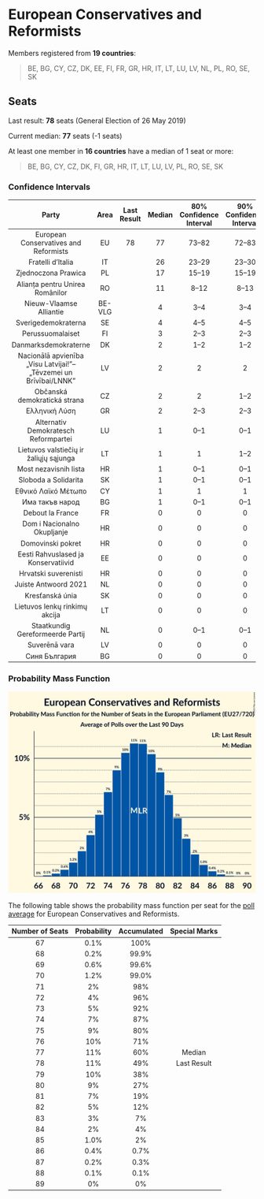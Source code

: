 # European Conservatives and Reformists

Members registered from **19 countries**:

> BE, BG, CY, CZ, DK, EE, FI, FR, GR, HR, IT, LT, LU, LV, NL, PL, RO, SE, SK

## Seats

Last result: **78** seats (General Election of 26 May 2019)

Current median: **77** seats (-1 seats)

At least one member in **16 countries** have a median of 1 seat or more:

> BE, BG, CY, CZ, DK, FI, GR, HR, IT, LT, LU, LV, PL, RO, SE, SK

### Confidence Intervals

| Party | Area | Last Result | Median | 80% Confidence Interval | 90% Confidence Interval | 95% Confidence Interval | 99% Confidence Interval |
|:-----:|:----:|:-----------:|:------:|:-----------------------:|:-----------------------:|:-----------------------:|:-----------------------:|
| European Conservatives and Reformists | EU | 78 | 77 | 73–82 | 72–83 | 71–84 | 69–86 |
| Fratelli d’Italia | IT | | 26 | 23–29 | 23–30 | 22–30 | 21–31 |
| Zjednoczona Prawica | PL | | 17 | 15–19 | 15–19 | 14–19 | 14–20 |
| Alianța pentru Unirea Românilor | RO | | 11 | 8–12 | 8–13 | 7–13 | 7–13 |
| Nieuw-Vlaamse Alliantie | BE-VLG | | 4 | 3–4 | 3–4 | 3–4 | 3–4 |
| Sverigedemokraterna | SE | | 4 | 4–5 | 4–5 | 4–5 | 4–5 |
| Perussuomalaiset | FI | | 3 | 2–3 | 2–3 | 2–3 | 2–3 |
| Danmarksdemokraterne | DK | | 2 | 1–2 | 1–2 | 1–2 | 1–2 |
| Nacionālā apvienība „Visu Latvijai!”–„Tēvzemei un Brīvībai/LNNK” | LV | | 2 | 2 | 2 | 2 | 2 |
| Občanská demokratická strana | CZ | | 2 | 2 | 1–2 | 1–2 | 1–3 |
| Ελληνική Λύση | GR | | 2 | 2–3 | 2–3 | 2–3 | 2–3 |
| Alternativ Demokratesch Reformpartei | LU | | 1 | 0–1 | 0–1 | 0–1 | 0–1 |
| Lietuvos valstiečių ir žaliųjų sąjunga | LT | | 1 | 1 | 1–2 | 1–2 | 1–2 |
| Most nezavisnih lista | HR | | 1 | 0–1 | 0–1 | 0–1 | 0–1 |
| Sloboda a Solidarita | SK | | 1 | 0–1 | 0–1 | 0–1 | 0–2 |
| Εθνικό Λαϊκό Μέτωπο | CY | | 1 | 1 | 1 | 1 | 1 |
| Има такъв народ | BG | | 1 | 0–1 | 0–1 | 0–2 | 0–2 |
| Debout la France | FR | | 0 | 0 | 0 | 0 | 0–5 |
| Dom i Nacionalno Okupljanje | HR | | 0 | 0 | 0 | 0 | 0 |
| Domovinski pokret | HR | | 0 | 0 | 0 | 0 | 0 |
| Eesti Rahvuslased ja Konservatiivid | EE | | 0 | 0 | 0 | 0 | 0 |
| Hrvatski suverenisti | HR | | 0 | 0 | 0 | 0 | 0 |
| Juiste Antwoord 2021 | NL | | 0 | 0 | 0 | 0 | 0 |
| Kresťanská únia | SK | | 0 | 0 | 0 | 0 | 0 |
| Lietuvos lenkų rinkimų akcija | LT | | 0 | 0 | 0 | 0 | 0 |
| Staatkundig Gereformeerde Partij | NL | | 0 | 0–1 | 0–1 | 0–1 | 0–1 |
| Suverēnā vara | LV | | 0 | 0 | 0 | 0 | 0 |
| Синя България | BG | | 0 | 0 | 0 | 0 | 0 |

### Probability Mass Function

![Graph with seats probability mass function not yet produced](average-2025-04-30-seats-pmf-europeanconservativesandreformists.png "Seats Probability Mass Function")

The following table shows the probability mass function per seat for the [poll average](average-2025-04-30.html) for European Conservatives and Reformists.

| Number of Seats | Probability | Accumulated | Special Marks |
|:---------------:|:-----------:|:-----------:|:-------------:|
| 67 | 0.1% | 100% |  |
| 68 | 0.2% | 99.9% |  |
| 69 | 0.6% | 99.6% |  |
| 70 | 1.2% | 99.0% |  |
| 71 | 2% | 98% |  |
| 72 | 4% | 96% |  |
| 73 | 5% | 92% |  |
| 74 | 7% | 87% |  |
| 75 | 9% | 80% |  |
| 76 | 10% | 71% |  |
| 77 | 11% | 60% | Median |
| 78 | 11% | 49% | Last Result |
| 79 | 10% | 38% |  |
| 80 | 9% | 27% |  |
| 81 | 7% | 19% |  |
| 82 | 5% | 12% |  |
| 83 | 3% | 7% |  |
| 84 | 2% | 4% |  |
| 85 | 1.0% | 2% |  |
| 86 | 0.4% | 0.7% |  |
| 87 | 0.2% | 0.3% |  |
| 88 | 0.1% | 0.1% |  |
| 89 | 0% | 0% |  |


